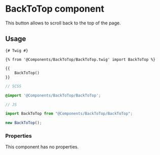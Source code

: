 # BackToTop component

This button allows to scroll back to the top of the page.

## Usage

```twig
{# Twig #}

{% from '@Components/BackToTop/BackToTop.twig' import BackToTop %}

{{
    BackToTop()
}}
```

```scss
// SCSS

@import '@Components/BackToTop/BackToTop';
```

```js
// JS

import BackToTop from "@Components/BackToTop/BackToTop";

new BackToTop();
```

### Properties

This component has no properties.